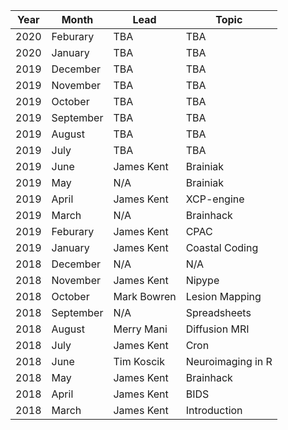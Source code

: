 | Year | Month     | Lead        | Topic             |
|------|-----------|-------------|-------------------|
| 2020 | Feburary  | TBA         | TBA               |
| 2020 | January   | TBA         | TBA               |
| 2019 | December  | TBA         | TBA               |
| 2019 | November  | TBA         | TBA               |
| 2019 | October   | TBA         | TBA               |
| 2019 | September | TBA         | TBA               |
| 2019 | August    | TBA         | TBA               |
| 2019 | July      | TBA         | TBA               |
| 2019 | June      | James Kent  | Brainiak          |
| 2019 | May       | N/A         | Brainiak          |
| 2019 | April     | James Kent  | XCP-engine        |
| 2019 | March     | N/A         | Brainhack         |
| 2019 | Feburary  | James Kent  | CPAC              |
| 2019 | January   | James Kent  | Coastal Coding    |
| 2018 | December  | N/A         | N/A               |
| 2018 | November  | James Kent  | Nipype            |
| 2018 | October   | Mark Bowren | Lesion Mapping    |
| 2018 | September | N/A         | Spreadsheets      |
| 2018 | August    | Merry Mani  | Diffusion MRI     |
| 2018 | July      | James Kent  | Cron              |
| 2018 | June      | Tim Koscik  | Neuroimaging in R |
| 2018 | May       | James Kent  | Brainhack         |
| 2018 | April     | James Kent  | BIDS              |
| 2018 | March     | James Kent  | Introduction      |
